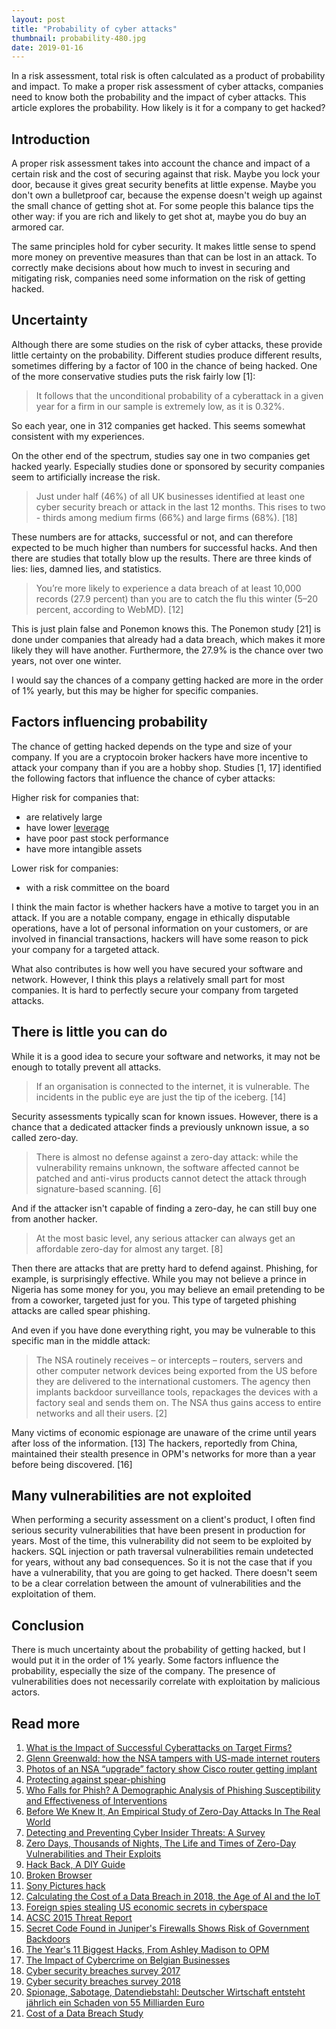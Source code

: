 ```yaml
---
layout: post
title: "Probability of cyber attacks"
thumbnail: probability-480.jpg
date: 2019-01-16
---
```


In a risk assessment, total risk is often calculated as a product of probability and impact. To make a proper risk assessment of cyber attacks, companies need to know both the probability and the impact of cyber attacks. This article explores the probability. How likely is it for a company to get hacked?

<!-- photo source: https://commons.wikimedia.org/wiki/File:High_School_Probability_and_Statistics_Cover.jpg -->

## Introduction

A proper risk assessment takes into account the chance and impact of a certain risk and the cost of securing against that risk. Maybe you lock your door, because it gives great security benefits at little expense. Maybe you don't own a bulletproof car, because the expense doesn't weigh up against the small chance of getting shot at. For some people this balance tips the other way: if you are rich and likely to get shot at, maybe you do buy an armored car.

The same principles hold for cyber security. It makes little sense to spend more money on preventive measures than that can be lost in an attack. To correctly make decisions about how much to invest in securing and mitigating risk, companies need some information on the risk of getting hacked.

## Uncertainty

Although there are some studies on the risk of cyber attacks, these provide little certainty on the probability. Different studies produce different results, sometimes differing by a factor of 100 in the chance of being hacked. One of the more conservative studies puts the risk fairly low [1]:

> It follows that the unconditional probability of a cyberattack in a given year for a firm in our sample is extremely low, as it is 0.32%.

So each year, one in 312 companies get hacked. This seems somewhat consistent with my experiences.

On the other end of the spectrum, studies say one in two companies get hacked yearly. Especially studies done or sponsored by security companies seem to artificially increase the risk.

> Just under half (46%) of all UK businesses identified at least one cyber security breach or attack in the last 12 months. This rises to two - thirds among 
medium firms (66%) and large firms (68%). [18]

These numbers are for attacks, successful or not, and can therefore expected to be much higher than numbers for successful hacks. And then there are studies that totally blow up the results. There are three kinds of lies: lies, damned lies, and statistics.
    
> You’re more likely to experience a data breach of at least 10,000 records (27.9 percent) than you are to catch the flu this winter (5–20 percent, according to WebMD). [12]

This is just plain false and Ponemon knows this. The Ponemon study [21] is done under companies that already had a data breach, which makes it more likely they will have another. Furthermore, the 27.9% is the chance over two years, not over one winter.

I would say the chances of a company getting hacked are more in the order of 1% yearly, but this may be higher for specific companies.

## Factors influencing probability

The chance of getting hacked depends on the type and size of your company. If you are a cryptocoin broker hackers have more incentive to attack your company than if you are a hobby shop. Studies [1, 17] identified the following factors that influence the chance of cyber attacks:

Higher risk for companies that:
* are relatively large
* have lower [leverage](https://en.wikipedia.org/wiki/Leverage_(finance))
* have poor past stock performance
* have more intangible assets

Lower risk for companies:
* with a risk committee on the board

I think the main factor is whether hackers have a motive to target you in an attack. If you are a notable company, engage in ethically disputable operations, have a lot of personal information on your customers, or are involved in financial transactions, hackers will have some reason to pick your company for a targeted attack.

What also contributes is how well you have secured your software and network. However, I think this plays a relatively small part for most companies. It is hard to perfectly secure your company from targeted attacks.

## There is little you can do

While it is a good idea to secure your software and networks, it may not be enough to totally prevent all attacks.

> If an organisation is connected to the internet, it is vulnerable. The incidents in the public eye are just the tip of the iceberg. [14]

Security assessments typically scan for known issues. However, there is a chance that a dedicated attacker finds a previously unknown issue, a so called zero-day.

> There is almost no defense against a zero-day attack: while the vulnerability remains unknown, the software affected cannot be patched and anti-virus products cannot detect the attack through signature-based scanning. [6]

And if the attacker isn't capable of finding a zero-day, he can still buy one from another hacker.

> At the most basic level, any serious attacker can always get an affordable zero-day for almost any target. [8]

Then there are attacks that are pretty hard to defend against. Phishing, for example, is surprisingly effective. While you may not believe a prince in Nigeria has some money for you, you may believe an email pretending to be from a coworker, targeted just for you. This type of targeted phishing attacks are called spear phishing.

And even if you have done everything right, you may be vulnerable to this specific man in the middle attack:

> The NSA routinely receives – or intercepts – routers, servers and other computer network devices being exported from the US before they are delivered to the international customers. The agency then implants backdoor surveillance tools, repackages the devices with a factory seal and sends them on. The NSA thus gains access to entire networks and all their users. [2]

Many victims of economic espionage are unaware of the crime until years after loss of the information. [13]
The hackers, reportedly from China, maintained their stealth presence in OPM's networks for more than a year before being discovered. [16]

## Many vulnerabilities are not exploited

When performing a security assessment on a client's product, I often find serious security vulnerabilities that have been present in production for years. Most of the time, this vulnerability did not seem to be exploited by hackers. SQL injection or path traversal vulnerabilities remain undetected for years, without any bad consequences. So it is not the case that if you have a vulnerability, that you are going to get hacked. There doesn't seem to be a clear correlation between the amount of vulnerabilities and the exploitation of them.

## Conclusion

There is much uncertainty about the probability of getting hacked, but I would put it in the order of 1% yearly. Some factors influence the probability, especially the size of the company. The presence of vulnerabilities does not necessarily correlate with exploitation by malicious actors.

## Read more

1. [What is the Impact of Successful Cyberattacks on Target Firms?](https://www.nber.org/papers/w24409)
1. [Glenn Greenwald: how the NSA tampers with US-made internet routers](https://www.theguardian.com/books/2014/may/12/glenn-greenwald-nsa-tampers-us-internet-routers-snowden)
1. [Photos of an NSA “upgrade” factory show Cisco router getting implant](https://arstechnica.com/tech-policy/2014/05/photos-of-an-nsa-upgrade-factory-show-cisco-router-getting-implant/)
1. [Protecting against spear-phishing](http://faronics.com/assets/CFS_2012-01_Jan.pdf)
1. [Who Falls for Phish? A Demographic Analysis of Phishing 
Susceptibility and Effectiveness of Interventions](http://lorrie.cranor.org/pubs/pap1162-sheng.pdf)
1. [Before We Knew It, An Empirical Study of Zero-Day Attacks In The Real World](https://users.ece.cmu.edu/~tdumitra/public_documents/bilge12_zero_day.pdf)
1. [Detecting and Preventing Cyber
Insider Threats: A Survey](http://www.nsclab.org/yang/publications/08278157.pdf)
1. [Zero Days, Thousands of Nights, The Life and Times of Zero-Day Vulnerabilities and Their Exploits](https://paper.seebug.org/papers/Security%20Conf/Blackhat/2017_us/us-17-Ablon-Bug-Collisions-Meet-Government-Vulnerability-Disclosure-Zero-Days-Thousands-Of-Nights-RAND.pdf)
1. [Hack Back, A DIY Guide](http://pastebin.com/raw/0SNSvyjJ)
1. [Broken Browser](https://www.brokenbrowser.com/)
1. [Sony Pictures hack](https://en.wikipedia.org/wiki/Sony_Pictures_hack)
1. [Calculating the Cost of a Data Breach in 2018, the Age of AI and the IoT](https://securityintelligence.com/ponemon-cost-of-a-data-breach-2018/)
1. [Foreign spies stealing US economic secrets in cyberspace](https://www.dni.gov/files/documents/Newsroom/Reports%20and%20Pubs/20111103_report_fecie.pdf)
1. [ACSC 2015 Threat Report](https://www.acsc.gov.au/publications/ACSC_Threat_Report_2015.pdf)
1. [Secret Code Found in Juniper&#x27;s Firewalls Shows Risk of Government Backdoors](https://www.wired.com/2015/12/juniper-networks-hidden-backdoors-show-the-risk-of-government-backdoors/)
1. [The Year's 11 Biggest Hacks, From Ashley Madison to OPM](https://www.wired.com/2015/12/the-years-11-biggest-hacks-from-ashley-madison-to-opm/)
1. [The Impact of Cybercrime on Belgian Businesses](http://www.belspo.be/belspo/fedra/BR/BCC_ImpactCybercrimeBelgianBusinesses.pdf)
1. [Cyber security breaches survey 2017](https://assets.publishing.service.gov.uk/government/uploads/system/uploads/attachment_data/file/609186/Cyber_Security_Breaches_Survey_2017_main_report_PUBLIC.pdf)
1. [Cyber security breaches survey 2018](https://assets.publishing.service.gov.uk/government/uploads/system/uploads/attachment_data/file/702074/Cyber_Security_Breaches_Survey_2018_-_Main_Report.pdf)
1. [Spionage, Sabotage, Datendiebstahl: Deutscher Wirtschaft entsteht jährlich ein Schaden von 55 Milliarden Euro](https://www.verfassungsschutz.de/de/oeffentlichkeitsarbeit/presse/pm-20170721-bfv-bitkom-vorstellung-studie-wirtschaftsspionage-sabotage-datendiebstahl)
1. [Cost of a Data Breach Study](https://www.ibm.com/security/data-breach)
